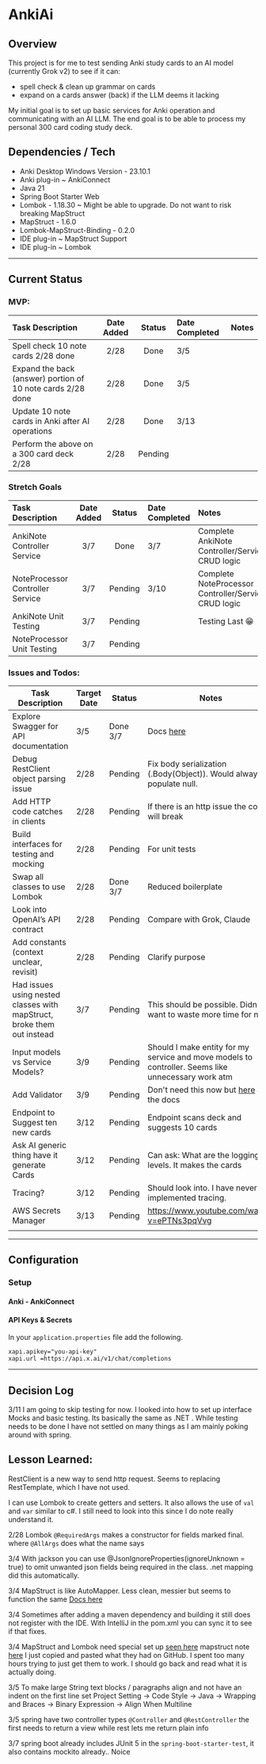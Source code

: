 # AnkiAi

## Overview

This project is for me to test sending Anki study cards to an AI model (currently Grok v2) to see
if it can:

* spell check & clean up grammar on cards
* expand on a cards answer (back) if the LLM deems it lacking

My initial goal is to set up basic services for Anki operation and communicating with an AI LLM. The end goal
is to be able to process my personal 300 card coding study deck.

## Dependencies / Tech

- Anki Desktop Windows Version - 23.10.1
- Anki plug-in ~ AnkiConnect
- Java 21
- Spring Boot Starter Web
- Lombok - 1.18.30 ~ Might be able to upgrade. Do not want to risk breaking MapStruct
- MapStruct - 1.6.0
- Lombok-MapStruct-Binding - 0.2.0
- IDE plug-in ~ MapStruct Support
- IDE plug-in ~ Lombok

---


## Current Status

### MVP:

| Task Description                                            | Date Added | Status  | Date Completed | Notes |
|:------------------------------------------------------------|:----------:|:-------:|:---------------|:------|
| Spell check 10 note cards 2/28 done                         |    2/28    |  Done   | 3/5            |
| Expand the back (answer) portion of 10 note cards 2/28 done |    2/28    |  Done   | 3/5            |
| Update 10 note cards in Anki after AI operations            |    2/28    |  Done   | 3/13           |
| Perform the above on a 300 card deck 2/28                   |    2/28    | Pending |                |

### Stretch Goals

| Task Description                 | Date Added | Status  | Date Completed | Notes                                                |
|:---------------------------------|:----------:|:-------:|:---------------|:-----------------------------------------------------|
| AnkiNote Controller Service      |    3/7     |  Done   | 3/7            | Complete AnkiNote Controller/Service CRUD logic      |
| NoteProcessor Controller Service |    3/7     | Pending | 3/10           | Complete NoteProcessor Controller/Service CRUD logic |
| AnkiNote Unit Testing            |    3/7     | Pending |                | Testing Last  :grin:                                 |
| NoteProcessor Unit Testing       |    3/7     | Pending |                |                                                      |

### Issues and Todos:

| Task Description                                                       | Target Date | Status   | Notes                                                                                                                                                               |
|------------------------------------------------------------------------|-------------|----------|---------------------------------------------------------------------------------------------------------------------------------------------------------------------|
| Explore Swagger for API documentation                                  | 3/5         | Done 3/7 | Docs [here](https://springdoc.org/#getting-started)                                                                                                                 |
| Debug RestClient object parsing issue                                  | 2/28        | Pending  | Fix body serialization (.Body(Object)). Would always populate null.                                                                                                 |
| Add HTTP code catches in clients                                       | 2/28        | Pending  | If there is an http issue the code will break                                                                                                                       |
| Build interfaces for testing and mocking                               | 2/28        | Pending  | For unit tests                                                                                                                                                      |
| Swap all classes to use Lombok                                         | 2/28        | Done 3/7 | Reduced boilerplate                                                                                                                                                 |
| Look into OpenAI’s API contract                                        | 2/28        | Pending  | Compare with Grok, Claude                                                                                                                                           |
| Add constants (context unclear, revisit)                               | 2/28        | Pending  | Clarify purpose                                                                                                                                                     |
| Had issues using nested classes with mapStruct, broke them out instead | 3/7         | Pending  | This should be possible. Didn't want to waste more time for now.                                                                                                    |
| Input models vs Service Models?                                        | 3/9         | Pending  | Should I make entity for my service and move models to controller. Seems like unnecessary work atm                                                                  |
| Add Validator                                                          | 3/9         | Pending  | Don't need this now but [here](https://docs.spring.io/spring-framework/reference/core/validation/beanvalidation.html#validation-beanvalidation-spring) are the docs |
| Endpoint to Suggest ten new cards                                      | 3/12        | Pending  | Endpoint scans deck and suggests 10 cards                                                                                                                           |
| Ask AI generic thing have it generate Cards                            | 3/12        | Pending  | Can ask: What are the logging levels. It makes the cards                                                                                                            |
| Tracing?                                                               | 3/12        | Pending  | Should look into. I have never implemented tracing.                                                                                                                 |
| AWS Secrets Manager                                                    | 3/13        | Pending  | https://www.youtube.com/watch?v=ePTNs3pqVvg                                                                                                                         |
|                                                                        |             |          |                                                                                                                                                                     |

---

## Configuration

### Setup

#### Anki - AnkiConnect

#### API Keys & Secrets

In your `application.properties` file add the following.

```
xapi.apikey="you-api-key"
xapi.url =https://api.x.ai/v1/chat/completions
```

---

## Decision Log

3/11 I am going to skip testing for now. I looked into how to set up interface Mocks and basic testing. Its
basically the same as .NET . While testing needs to be done I have not settled on many things as I am mainly poking
around with spring.

## Lesson Learned:

RestClient is a new way to send http request. Seems to replacing RestTemplate, which I have not used.

I can use Lombok to create getters and setters. It also allows the use of `val` and `var` similar to c#. I still need to
look into this since I do
note really understand it.

2/28 Lombok `@RequiredArgs` makes a constructor for fields marked final. where `@AllArgs` does what the name says

3/4 With jackson you can use @JsonIgnoreProperties(ignoreUnknown = true) to omit unwanted json fields being required in
the class. .net mapping
did this automatically.

3/4 MapStruct is like AutoMapper. Less clean, messier but seems to function the
same [Docs here](https://mapstruct.org/documentation/stable/reference/html/)

3/4 Sometimes after adding a maven dependency and building it still does not register with the IDE. With IntelliJ in the
pom.xml you can sync it to see if that fixes.

3/4 MapStruct and Lombok need special set
up [seen here](https://github.com/mapstruct/mapstruct-examples/blob/main/mapstruct-lombok/pom.xml) mapstruct
note [here](https://mapstruct.org/faq/#Can-I-use-MapStruct-together-with-Project-Lombok)
I just copied and pasted what they had on GitHub. I spent too many hours trying to just get them to work. I should go
back and read what it is actually doing.

3/5 To make large String text blocks / paragraphs align and not have an indent on the first line set Project Setting ->
Code Style -> Java -> Wrapping and Braces -> Binary Expression -> Align When Multiline

3/5 spring have two controller types `@Controller` and `@RestController` the first needs to return a view while rest
lets me return plain info

3/7 spring boot already includes JUnit 5 in the `spring-boot-starter-test`, it also contains mockito already.. Noice